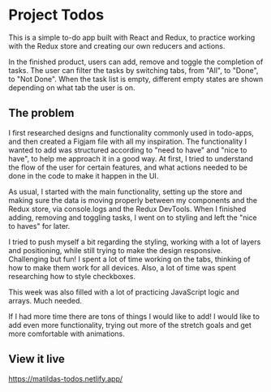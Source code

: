 # Project Todos

This is a simple to-do app built with React and Redux, to practice working with the Redux store and creating our own reducers and actions. 

In the finished product, users can add, remove and toggle the completion of tasks. The user can filter the tasks by switching tabs, from "All", to "Done", to "Not Done". When the task list is empty, different empty states are shown depending on what tab the user is on.

## The problem

I first researched designs and functionality commonly used in todo-apps, and then created a Figjam file with all my inspiration. The functionality I wanted to add was structured according to "need to have" and "nice to have", to help me approach it in a good way. At first, I tried to understand the flow of the user for certain features, and what actions needed to be done in the code to make it happen in the UI. 

As usual, I started with the main functionality, setting up the store and making sure the data is moving properly between my components and the Redux store, via console.logs and the Redux DevTools. When I finished adding, removing and toggling tasks, I went on to styling and left the "nice to haves" for later.

I tried to push myself a bit regarding the styling, working with a lot of layers and positioning, while still trying to make the design responsive. Challenging but fun! I spent a lot of time working on the tabs, thinking of how to make them work for all devices. Also, a lot of time was spent researching how to style checkboxes.

This week was also filled with a lot of practicing JavaScript logic and arrays. Much needed.

If I had more time there are tons of things I would like to add! I would like to add even more functionality, trying out more of the stretch goals and get more comfortable with animations. 

## View it live

https://matildas-todos.netlify.app/
